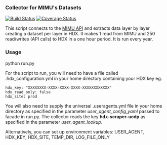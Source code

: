 ### Collector for MIMU's Datasets
[![Build Status](https://travis-ci.org/OCHA-DAP/hdx-scraper-mimu.svg?branch=master&ts=1)](https://travis-ci.org/OCHA-DAP/hdx-scraper-mimu) [![Coverage Status](https://coveralls.io/repos/github/OCHA-DAP/hdx-scraper-mimu/badge.svg?branch=master&ts=1)](https://coveralls.io/github/OCHA-DAP/hdx-scraper-mimu?branch=master)

This script connects to the [MIMU API](https://geonode.themimu.info/layers/) and extracts data layer by layer creating a dataset per layer in HDX. It makes 1 read from MIMU and 250 read/writes (API calls) to HDX in a one hour period. It is run every year.

### Usage
python run.py

For the script to run, you will need to have a file called .hdx_configuration.yml in your home directory containing your HDX key eg.

    hdx_key: "XXXXXXXX-XXXX-XXXX-XXXX-XXXXXXXXXXXX"
    hdx_read_only: false
    hdx_site: prod
    
 You will also need to supply the universal .useragents.yml file in your home directory as specified in the parameter *user_agent_config_yaml* passed to facade in run.py. The collector reads the key **hdx-scraper-ucdp** as specified in the parameter *user_agent_lookup*.
 
 Alternatively, you can set up environment variables: USER_AGENT, HDX_KEY, HDX_SITE, TEMP_DIR, LOG_FILE_ONLY